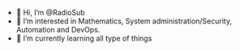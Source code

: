 - 👋 Hi, I’m @RadioSub
- 👀 I’m interested in Mathematics, System administration/Security, Automation and DevOps.
- 🌱 I’m currently learning all type of things

<!---
Alfaepsilon/Alfaepsilon is a ✨ special ✨ repository because its `README.md` (this file) appears on your GitHub profile.
You can click the Preview link to take a look at your changes.
--->
